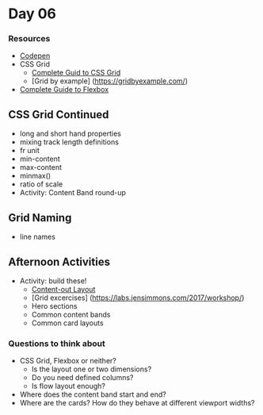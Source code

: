 # Day 06
### Resources
- [Codepen](https://codepen.io/collection/DyMkML/)
- CSS Grid
  - [Complete Guid to CSS Grid](https://css-tricks.com/snippets/css/complete-guide-grid/)
  - [Grid by example] (https://gridbyexample.com/)
- [Complete Guide to Flexbox](https://css-tricks.com/snippets/css/a-guide-to-flexbox/)


## CSS Grid Continued
- long and short hand properties
- mixing track length definitions
- fr unit
- min-content
- max-content
- minmax()
- ratio of scale
- Activity: Content Band round-up

## Grid Naming
- line names

## Afternoon Activities
- Activity: build these!
  - [Content-out Layout](https://alistapart.com/article/content-out-layout/#section6)
  - [Grid excercises] (https://labs.jensimmons.com/2017/workshop/)
  - Hero sections
  - Common content bands
  - Common card layouts

### Questions to think about
- CSS Grid, Flexbox or neither?
  - Is the layout one or two dimensions?
  - Do you need defined columns?
  - Is flow layout enough?
- Where does the content band start and end?
- Where are the cards? How do they behave at different viewport widths?


